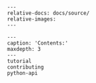 <!-- include contents from the root readme -->

```{include} ../../readme.md
---
relative-docs: docs/source/
relative-images:
---
```

```{toctree}
---
caption: 'Contents:'
maxdepth: 3
---
tutorial
contributing
python-api
```
